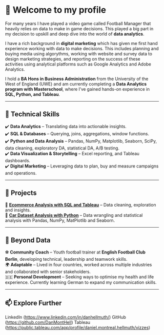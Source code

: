 # **👋 Welcome to my profile**  

For many years I have played a video game called Football Manager that heavily relies on data to make in game decisions. This played a big part in my decision to upskill and deep dive into the world of **data analytics**.

I have a rich background in **digital marketing** which has given me first hand experience working with data to make decisions. This includes planning and buying media using algorythms, working with website and survey data to design marketing strategies, and reporting on the success of these activities using analytical platforms such as Google Analytics and Adobe Analytics. 

I hold a **BA Hons in Business Administration** from the University of the West of England (UWE) and am currently completing a **Data Analytics program with Masterschool**, where I’ve gained hands-on experience in **SQL, Python, and Tableau**.  


---

## 🚀 **Technical Skills**  
✔️ **Data Analytics** – Translating data into actionable insights.  
✔️ **SQL & Databases** – Querying, joins, aggregations, window functions.  
✔️ **Python and Data Analysis** – Pandas, NumPy, Matplotlib, Seaborn, SciPy, data cleaning, exploratory DA, statistical DA, A/B testing.  
✔️ **Data Visualization & Storytelling** – Excel reporting, and Tableau dashboards.  
✔️ **Digital Marketing** – Leveraging data to plan, buy and measure campaigns and operations.


---

## 📌 **Projects**  
🔹 **[Ecommerce Analysis with SQL and Tableau](https://github.com/DanMontHell/SQL-Masterschool-Project)** – Data cleaning, exploration and insights.  
🔹 **[Car Dataset Analysis with Python](your-project-link)** – Data wrangling and statistical analysis with Pandas, NumPy, MatPlotlib and Seaborn.  


---

## 🎯 **Beyond Data**  
⚽ **Community Coach** – Youth football trainer at **English Football Club Berlin**, developing technical, leadership and teamwork skills.  
🌍 **Adaptable** – Lived in four countries, worked across multiple industries and collaborated with senior stakeholders.  
🇩🇪 **Personal Development** – Seeking ways to optimise my health and life experience. Currently learning German to expand my communication skills.  


---

## 📫 **Explore Further**  

LinkedIn (https://www.linkedin.com/in/danhellmuth/)
GitHub (https://github.com/DanMontHell)
Tableau (https://public.tableau.com/app/profile/daniel.montreal.hellmuth/vizzes)
